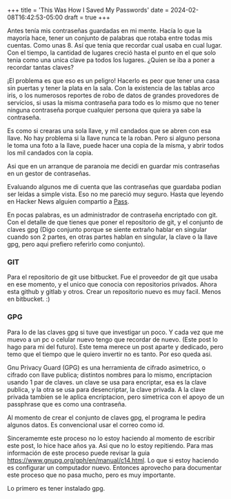+++
title = 'This Was How I Saved My Passwords'
date = 2024-02-08T16:42:53-05:00
draft = true
+++

Antes tenía mis contraseñas guardadas en mi mente. Hacía lo que la mayoría hace, tener un conjunto de palabras que rotaba entre todas mis cuentas. Como unas 8. Así que tenia que recordar cual usaba en cual lugar. Con el tiempo, la cantidad de lugares creció hasta el punto en el que solo tenia como una unica clave pa todos los lugares. ¿Quien se iba a poner a recordar tantas claves?

¡El problema es que eso es un peligro! Hacerlo es peor que tener una casa sin puertas y tener la plata en la sala. Con la existencia de las tablas arco iris, o los numerosos reportes de robo de datos de grandes provedores de servicios, si usas la misma contraseña para todo es lo mismo que no tener ninguna contraseña porque cualquier persona que quiera ya sabe la contraseña.

Es como si crearas una sola llave, y mil candados que se abren con esa llave. No hay problema si la llave nunca te la roban. Pero si alguno persona le toma una foto a la llave, puede hacer una copia de la misma, y abrir todos los mil candados con la copia.

Asi que en un arranque de paranoia me decidi en guardar mis contraseñas en un gestor de contraseñas.

Evaluando algunos me di cuenta que las contraseñas que guardaba podian ser leidas a simple vista. Eso no me pareció muy seguro. Hasta que leyendo en Hacker News alguien compartio a [Pass](https://www.passwordstore.org/).

En pocas palabras, es un administrador de contraseña encriptado con git. Con el detalle de que tienes que poner el repositorio de git, y el conjunto de claves gpg (Digo conjunto porque se siente extraño hablar en singular cuando son 2 partes, en otras partes hablan en singular, la clave o la llave gpg, pero aqui prefiero referirlo como conjunto).

### GIT

Para el repositorio de git use bitbucket. Fue el proveedor de git que usaba en ese momento, y el unico que conocia con repositorios privados. Ahora esta github y gitlab y otros. Crear un repositorio nuevo es muy facil. Menos en bitbucket. :)

### GPG

Para lo de las claves gpg si tuve que investigar un poco. Y cada vez que me muevo a un pc o celular nuevo tengo que recordar de nuevo. (Este post lo hago para mi del futuro). Este tema merece un post aparte y dedicado, pero temo que el tiempo que le quiero invertir no es tanto. Por eso queda asi.

Gnu Privacy Guard (GPG) es una herramienta de cifrado asimetrico, o cifrado con llave publica; distintos nombres para lo mismo, encriptacion usando 1 par de claves. un clave se usa para encriptar, esa es la clave publica, y la otra se usa para desencriptar, la clave privada. A la clave privada tambien se le aplica encriptacion, pero simetrica con el apoyo de un passphrase que es como una contraseña.

Al momento de crear el conjunto de claves gpg, el programa le pedira algunos datos. Es convencional usar el correo como id.

Sinceramemte este proceso no lo estoy haciendo al momento de escribir este post, lo hice hace años ya. Asi que no lo estoy repitiendo. Para mas información de este proceso puede revisar la guia https://www.gnupg.org/gph/en/manual/c14.html. Lo que si estoy haciendo es configurar un computador nuevo. Entonces aprovecho para documentar este proceso que no pasa mucho, pero es muy importante.

Lo primero es tener instalado gpg.
